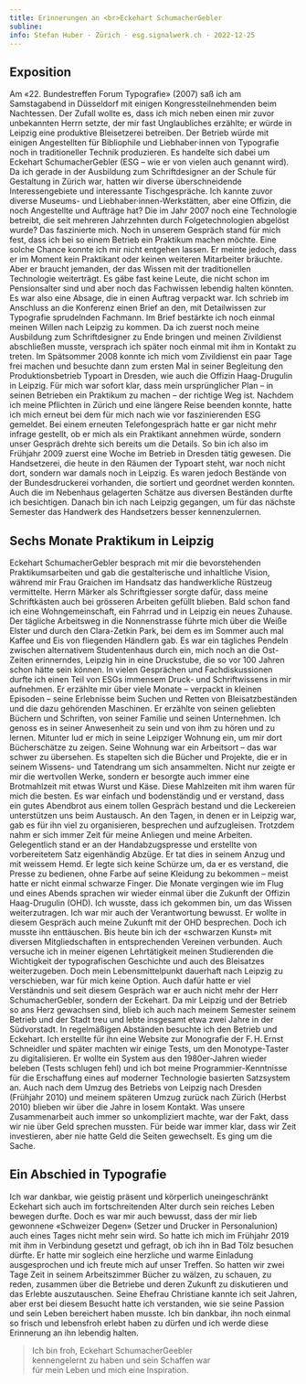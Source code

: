 ```yaml
---
title: Erinnerungen an <br>Eckehart SchumacherGebler
subline: 
info: Stefan Huber · Zürich · esg.signalwerk.ch · 2022-12-25
---
```


## Exposition
Am «22. Bundestreffen Forum Typografie» (2007) saß ich am <span alt="24. 2. 2007">Samstagabend</span> in Düsseldorf mit einigen Kongressteilnehmenden beim Nachtessen. Der Zufall wollte es, dass ich mich neben einen mir zuvor unbekannten Herrn setzte, der mir fast Unglaubliches erzählte; er würde in Leipzig eine produktive Bleisetzerei betreiben. Der Betrieb würde mit einigen Angestellten für Bibliophile und Liebhaber·innen von Typografie noch in traditioneller Technik produzieren. Es handelte sich dabei um Eckehart SchumacherGebler (ESG – wie er von vielen auch genannt wird). 
Da ich gerade in der Ausbildung zum Schriftdesigner an der Schule für Gestaltung in Zürich war, hatten wir diverse überschneidende Interessengebiete und interessante Tischgespräche. Ich kannte zuvor diverse Museums- und Liebhaber·innen-Werkstätten, aber eine Offizin, die noch Angestellte und Aufträge hat? Die im Jahr 2007 noch eine Technologie betreibt, die seit mehreren Jahrzehnten durch Folgetechnologien abgelöst wurde? Das faszinierte mich. Noch in unserem Gespräch stand für mich fest, dass ich bei so einem Betrieb ein Praktikum machen möchte. Eine solche Chance konnte ich mir nicht entgehen lassen. Er meinte jedoch, dass er im Moment kein Praktikant oder keinen weiteren Mitarbeiter bräuchte. Aber er braucht jemanden, der das Wissen mit der traditionellen Technologie weiterträgt. Es gäbe fast keine Leute, die nicht schon im Pensionsalter sind und aber noch das Fachwissen lebendig halten könnten. Es war also eine Absage, die in einen Auftrag verpackt war.
Ich schrieb im Anschluss an die Konferenz einen Brief an den, mit Detailwissen zur Typografie sprudelnden Fachmann. Im Brief bestärkte ich noch einmal meinen Willen nach Leipzig zu kommen. Da ich zuerst noch meine Ausbildung zum Schriftdesigner zu Ende bringen und meinen Zivildienst abschließen musste, versprach ich später noch einmal mit ihm in Kontakt zu treten.
Im Spätsommer 2008 konnte ich mich vom Zivildienst ein paar Tage frei machen und besuchte dann zum ersten Mal in seiner Begleitung den Produktionsbetrieb Typoart in Dresden, wie auch die Offizin Haag-Drugulin in Leipzig. Für mich war sofort klar, dass mein ursprünglicher Plan – in seinen Betrieben ein Praktikum zu machen – der richtige Weg ist. 
Nachdem ich meine Pflichten in Zürich und eine längere Reise beenden konnte, hatte ich mich erneut bei dem für mich nach wie vor faszinierenden ESG gemeldet. Bei einem erneuten Telefongespräch hatte er gar nicht mehr infrage gestellt, ob er mich als ein Praktikant annehmen würde, sondern unser Gespräch drehte sich bereits um die Details.
So bin ich also <span alt="30. 3. 2009"> im Frühjahr 2009</span> zuerst eine Woche im Betrieb in Dresden tätig gewesen. Die Handsetzerei, die heute in den Räumen der Typoart steht, war noch nicht dort, sondern war damals noch in Leipzig. Es waren jedoch Bestände von der Bundesdruckerei vorhanden, die sortiert und geordnet werden konnten. Auch die im Nebenhaus gelagerten Schätze aus diversen Beständen durfte ich besichtigen. 
Danach bin ich nach Leipzig gegangen, um für das nächste Semester das Handwerk des Handsetzers besser kennenzulernen. 

## Sechs Monate Praktikum in Leipzig
Eckehart SchumacherGebler besprach mit mir die bevorstehenden Praktikumsarbeiten und gab die gestalterische und inhaltliche Vision, während mir Frau Graichen im Handsatz das handwerkliche Rüstzeug vermittelte. Herrn Märker als Schriftgiesser sorgte dafür, dass meine Schriftkästen auch bei grösseren Arbeiten gefüllt blieben. 
Bald schon fand ich eine Wohngemeinschaft, ein Fahrrad und in Leipzig ein neues Zuhause. Der tägliche Arbeitsweg in die Nonnenstrasse führte mich über die Weiße Elster und durch den Clara-Zetkin Park, bei dem es im Sommer auch mal Kaffee und Eis von fliegenden Händlern gab. Es war ein tägliches Pendeln zwischen alternativem Studentenhaus durch ein, mich noch an die Ost-Zeiten erinnerndes, Leipzig hin in eine Druckstube, die so vor 100 Jahren schon hätte sein können. 
In vielen Gesprächen und Fachdiskussionen durfte ich einen Teil von ESGs immensem Druck- und Schriftwissens in mir aufnehmen. Er erzählte mir über viele Monate – verpackt in kleinen Episoden – seine Erlebnisse beim Suchen und Retten von Bleisatzbeständen und die dazu gehörenden Maschinen. Er erzählte von seinen geliebten Büchern und Schriften, von seiner Familie und seinen Unternehmen. Ich genoss es in seiner Anwesenheit zu sein und von ihm zu hören und zu lernen. Mitunter lud er mich in seine <span alt="Sebastian-Bach-Strasse 28">Leipziger Wohnung</span> ein, um mir dort Bücherschätze zu zeigen. Seine Wohnung war ein Arbeitsort – das war schwer zu übersehen. Es stapelten sich die Bücher und Projekte, die er in seinem Wissens- und Tatendrang um sich ansammelten. Nicht nur zeigte er mir die wertvollen Werke, sondern er besorgte auch immer eine Brotmahlzeit mit etwas Wurst und Käse. Diese Mahlzeiten mit ihm waren für mich die besten. Es war einfach und bodenständig und er verstand, dass ein gutes Abendbrot aus einem tollen Gespräch bestand und die Leckereien unterstützen uns beim Austausch.
An den Tagen, in denen er in Leipzig war, gab es für ihn viel zu organisieren, besprechen und aufzugleisen. Trotzdem nahm er sich immer Zeit für meine Anliegen und meine Arbeiten. Gelegentlich stand er an der Handabzugspresse und erstellte von vorbereitetem Satz eigenhändig Abzüge. Er tat dies in seinem Anzug und mit weissem Hemd. Er legte sich keine Schürze um, da er es verstand, die Presse zu bedienen, ohne Farbe auf seine Kleidung zu bekommen – meist hatte er nicht einmal schwarze Finger. 
Die Monate vergingen wie im Flug und eines Abends sprachen wir wieder einmal über die Zukunft der Offizin Haag-Drugulin (OHD). Ich wusste, dass ich gekommen bin, um das Wissen weiterzutragen. Ich war mir auch der Verantwortung bewusst. Er wollte in diesem Gespräch auch meine Zukunft mit der OHD besprechen. Doch ich musste ihn enttäuschen. Bis heute bin ich der «schwarzen Kunst» mit diversen Mitgliedschaften in entsprechenden Vereinen verbunden. Auch versuche ich in meiner eigenen Lehrtätigkeit meinen Studierenden die Wichtigkeit der typografischen Geschichte und auch des Bleisatzes weiterzugeben. Doch mein Lebensmittelpunkt dauerhaft nach Leipzig zu verschieben, war für mich keine Option. Auch dafür hatte er viel Verständnis und seit diesem Gespräch war er auch nicht mehr der Herr SchumacherGebler, sondern der Eckehart. 
Da mir Leipzig und der Betrieb so ans Herz gewachsen sind, blieb ich auch nach meinem Semester seinem Betrieb und der Stadt treu und lebte insgesamt etwa zwei Jahre in der Südvorstadt. In regelmäßigen Abständen besuchte ich den Betrieb und Eckehart. Ich erstellte für ihn eine Website zur Monografie der F. H. Ernst Schneidler und später machten wir einige Tests, um den Monotype-Taster zu digitalisieren. Er wollte ein System aus den 1980er-Jahren wieder beleben (Tests schlugen fehl) und ich bot meine Programmier-Kenntnisse für die Erschaffung eines auf moderner Technologie basierten Satzsystem an. Auch nach dem Umzug des Betriebs von Leipzig nach Dresden (Frühjahr 2010) und meinem späteren Umzug zurück nach Zürich (Herbst 2010) blieben wir über die Jahre in losem Kontakt. Was unsere Zusammenarbeit auch immer so unkompliziert machte, war der Fakt, dass wir nie über Geld sprechen mussten. Für beide war immer klar, dass wir Zeit investieren, aber nie hatte Geld die Seiten gewechselt. Es ging um die Sache. 

## Ein Abschied in Typografie
Ich war dankbar, wie geistig präsent und körperlich uneingeschränkt Eckehart sich auch im fortschreitenden Alter durch sein reiches Leben bewegen durfte. Doch es war mir auch bewusst, dass der mir lieb gewonnene «Schweizer Degen» (Setzer und Drucker in Personalunion) auch eines Tages nicht mehr sein wird. So hatte ich mich im Frühjahr 2019 mit ihm in Verbindung gesetzt und gefragt, ob ich ihn in Bad Tölz besuchen dürfte. Er hatte mir sogleich eine herzliche und warme Einladung ausgesprochen und ich freute mich auf unser Treffen.
So hatten wir <span alt="16./17.4. 2019">zwei Tage</span> Zeit in seinem Arbeitszimmer Bücher zu wälzen, zu schauen, zu reden, zusammen über die Betriebe und deren Zukunft zu diskutieren und das Erlebte auszutauschen. 
Seine Ehefrau Christiane kannte ich seit Jahren, aber erst bei diesem Besucht hatte ich verstanden, wie sie seine Passion und sein Leben bereichert haben musste. 
Ich bin dankbar, ihn noch einmal so frisch und lebensfroh erlebt haben zu dürfen und ich werde diese Erinnerung an ihn lebendig halten. 

> Ich bin froh, Eckehart SchumacherGeebler <br>kennengelernt zu haben und sein Schaffen war <br>für mein Leben und mich eine Inspiration. 


